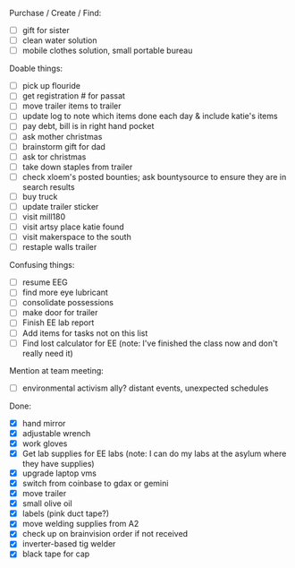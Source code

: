 Purchase / Create / Find:
- [ ] gift for sister
- [ ] clean water solution
- [ ] mobile clothes solution, small portable bureau

Doable things:
- [ ] pick up flouride
- [ ] get registration # for passat
- [ ] move trailer items to trailer
- [ ] update log to note which items done each day & include katie's items
- [ ] pay debt, bill is in right hand pocket
- [ ] ask mother christmas
- [ ] brainstorm gift for dad
- [ ] ask tor christmas
- [ ] take down staples from trailer
- [ ] check xloem's posted bounties; ask bountysource to ensure they are in search results
- [ ] buy truck
- [ ] update trailer sticker
- [ ] visit mill180
- [ ] visit artsy place katie found
- [ ] visit makerspace to the south
- [ ] restaple walls trailer

Confusing things:
- [ ] resume EEG
- [ ] find more eye lubricant
- [ ] consolidate possessions
- [ ] make door for trailer
- [ ] Finish EE lab report
- [ ] Add items for tasks not on this list
- [ ] Find lost calculator for EE (note: I've finished the class now and don't really need it)

Mention at team meeting:
- [ ] environmental activism ally?  distant events, unexpected schedules

Done:
- [X] hand mirror
- [X] adjustable wrench
- [X] work gloves
- [X] Get lab supplies for EE labs (note: I can do my labs at the asylum where they have supplies)
- [X] upgrade laptop vms
- [X] switch from coinbase to gdax or gemini
- [X] move trailer
- [X] small olive oil
- [X] labels (pink duct tape?)
- [X] move welding supplies from A2
- [X] check up on brainvision order if not received
- [X] inverter-based tig welder
- [X] black tape for cap

